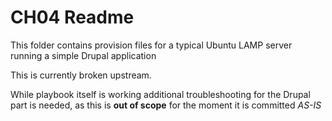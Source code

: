 # CH04 Readme

This folder contains provision files for a typical Ubuntu LAMP server running a simple Drupal application

This is currently broken upstream. 

While playbook itself is working additional troubleshooting for the Drupal part is needed, as this is **out of scope** for the moment it is committed _AS-IS_